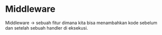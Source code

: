 # Middleware

Middleware -> sebuah fitur dimana kita bisa menambahkan kode sebelum dan setelah sebuah handler di eksekusi.

